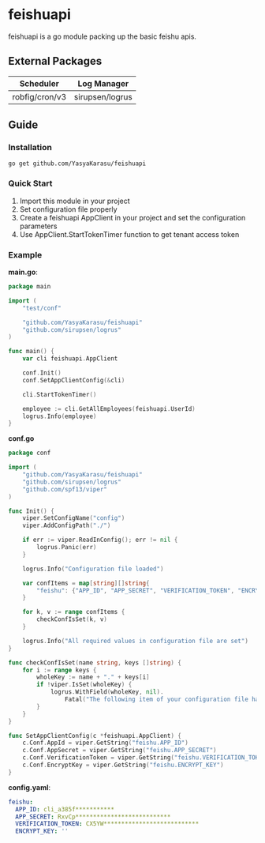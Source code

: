 # feishuapi

feishuapi is a go module packing up the basic feishu apis.

## External Packages

| Scheduler      | Log Manager     |
| -------------- | --------------- |
| robfig/cron/v3 | sirupsen/logrus |

## Guide

### Installation

```
go get github.com/YasyaKarasu/feishuapi
```

### Quick Start

1. Import this module in your project
2. Set configuration file properly
3. Create a feishuapi AppClient in your project and set the configuration parameters
4. Use AppClient.StartTokenTimer function to get tenant access token

### Example

**main.go**:

```go
package main

import (
	"test/conf"

	"github.com/YasyaKarasu/feishuapi"
	"github.com/sirupsen/logrus"
)

func main() {
	var cli feishuapi.AppClient

	conf.Init()
	conf.SetAppClientConfig(&cli)

	cli.StartTokenTimer()

	employee := cli.GetAllEmployees(feishuapi.UserId)
	logrus.Info(employee)
}

```

**conf.go**

```go
package conf

import (
	"github.com/YasyaKarasu/feishuapi"
	"github.com/sirupsen/logrus"
	"github.com/spf13/viper"
)

func Init() {
	viper.SetConfigName("config")
	viper.AddConfigPath("./")

	if err := viper.ReadInConfig(); err != nil {
		logrus.Panic(err)
	}

	logrus.Info("Configuration file loaded")

	var confItems = map[string][]string{
		"feishu": {"APP_ID", "APP_SECRET", "VERIFICATION_TOKEN", "ENCRYPT_KEY", "LARK_HOST"},
	}

	for k, v := range confItems {
		checkConfIsSet(k, v)
	}

	logrus.Info("All required values in configuration file are set")
}

func checkConfIsSet(name string, keys []string) {
	for i := range keys {
		wholeKey := name + "." + keys[i]
		if !viper.IsSet(wholeKey) {
			logrus.WithField(wholeKey, nil).
				Fatal("The following item of your configuration file hasn't been set properly: ")
		}
	}
}

func SetAppClientConfig(c *feishuapi.AppClient) {
	c.Conf.AppId = viper.GetString("feishu.APP_ID")
	c.Conf.AppSecret = viper.GetString("feishu.APP_SECRET")
	c.Conf.VerificationToken = viper.GetString("feishu.VERIFICATION_TOKEN")
	c.Conf.EncryptKey = viper.GetString("feishu.ENCRYPT_KEY")
}

```

**config.yaml**:

```yaml
feishu:
  APP_ID: cli_a385f***********
  APP_SECRET: RxvCp***************************
  VERIFICATION_TOKEN: CX5YW***************************
  ENCRYPT_KEY: ''
```
